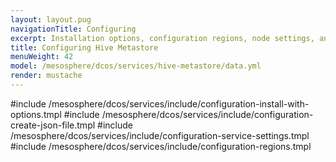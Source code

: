 ```yaml
---
layout: layout.pug
navigationTitle: Configuring 
excerpt: Installation options, configuration regions, node settings, and more information
title: Configuring Hive Metastore
menuWeight: 42
model: /mesosphere/dcos/services/hive-metastore/data.yml
render: mustache
---
```



#include /mesosphere/dcos/services/include/configuration-install-with-options.tmpl
#include /mesosphere/dcos/services/include/configuration-create-json-file.tmpl
#include /mesosphere/dcos/services/include/configuration-service-settings.tmpl
#include /mesosphere/dcos/services/include/configuration-regions.tmpl
